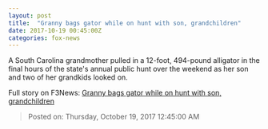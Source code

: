 ```yaml
---
layout: post
title:  "Granny bags gator while on hunt with son, grandchildren"
date: 2017-10-19 00:45:00Z
categories: fox-news
---
```


A South Carolina grandmother pulled in a 12-foot, 494-pound alligator in the final hours of the state's annual public hunt over the weekend as her son and two of her grandkids looked on.


Full story on F3News: [Granny bags gator while on hunt with son, grandchildren](http://www.f3nws.com/n/EZjEgF)

> Posted on: Thursday, October 19, 2017 12:45:00 AM
